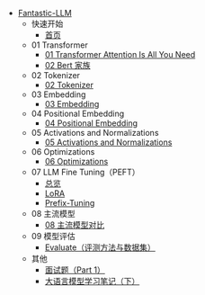 - [Fantastic-LLM](./README.md)
  - 快速开始
    - [首页](./index.md)
  - 01 Transformer
    - [01 Transformer Attention Is All You Need](./01%20Transformer/01%20Transformer%20Attention%20Is%20All%20You%20Need.md)
    - [02 Bert 家族](./01%20Transformer/02%20Bert家族.md)
  - 02 Tokenizer
    - [02 Tokenizer](./02%20Tokenizer/02%20Tokenizer.md)
  - 03 Embedding
    - [03 Embedding](./03%20Embedding/03%20Embedding.md)
  - 04 Positional Embedding
    - [04 Positional Embedding](./04%20Positional%20Embedding/04%20Positional%20Embedding.md)
  - 05 Activations and Normalizations
    - [05 Activations and Normalizations](./05%20Activations%20and%20Normalizations/05%20Activations%20and%20Normalizations.md)
  - 06 Optimizations
    - [06 Optimizations](./06%20Optimizations/06%20Optimizations.md)
  - 07 LLM Fine Tuning（PEFT）
    - [总览](./07%20LLM%20Fine%20tuning/07%20LLM%20Fine%20tuning.md)
    - [LoRA](./07%20LLM%20Fine%20tuning/LoRA.md)
    - [Prefix-Tuning](./07%20LLM%20Fine%20tuning/Prefix-Tuning.md)
  - 08 主流模型
    - [08 主流模型对比](./08%20主流模型/08%20主流模型对比.md)
  - 09 模型评估
    - [Evaluate（评测方法与数据集）](./09%20模型评估/Evaluate.md)
  - 其他
    - [面试题（Part 1）](./面试题/part1.md)
    - [大语言模型学习笔记（下）](./大语言模型学习笔记（下）.md)